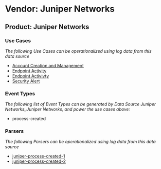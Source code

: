 Vendor: Juniper Networks
========================
Product: Juniper Networks
-------------------------

### Use Cases

_The following Use Cases can be operationalized using log data from this data source_

* [Account Creation and Management](../UseCases/usecase_account_creation_and_management.md)
* [Endpoint Activity](../UseCases/usecase_endpoint_activity.md)
* [Endpoint Activivty](../UseCases/usecase_endpoint_activivty.md)
* [Security Alert](../UseCases/usecase_security_alert.md)


### Event Types

_The following list of Event Types can be generated by Data Source Juniper Networks_Juniper Networks, and power the use cases above:_

- process-created


### Parsers

_The following Parsers can be operationalized using log data from this data source_

* [juniper-process-created-1](../Parsers/parserContent_juniper-process-created-1.md)
* [juniper-process-created-2](../Parsers/parserContent_juniper-process-created-2.md)
